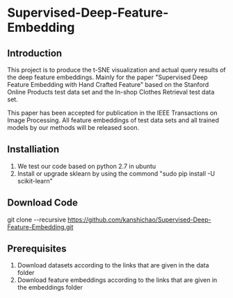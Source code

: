# Supervised-Deep-Feature-Embedding
## Introduction
This project is to produce the t-SNE visualization and actual query results of the deep feature embeddings. Mainly for the paper "Supervised Deep Feature Embedding with Hand Crafted Feature" based on the Stanford Online Products test data set and the In-shop Clothes Retrieval test data set.

This paper has been accepted for publication in the IEEE Transactions on Image Processing. All feature embeddings of test data sets and all trained models by our methods will be released soon.

## Installiation
1. We test our code based on python 2.7 in ubuntu
2. Install or upgrade sklearn by using the commond "sudo pip install -U scikit-learn"

## Download Code
git clone --recursive https://github.com/kanshichao/Supervised-Deep-Feature-Embedding.git

## Prerequisites
1. Download datasets according to the links that are given in the data folder
2. Download feature embeddings according to the links that are given in the embeddings folder

